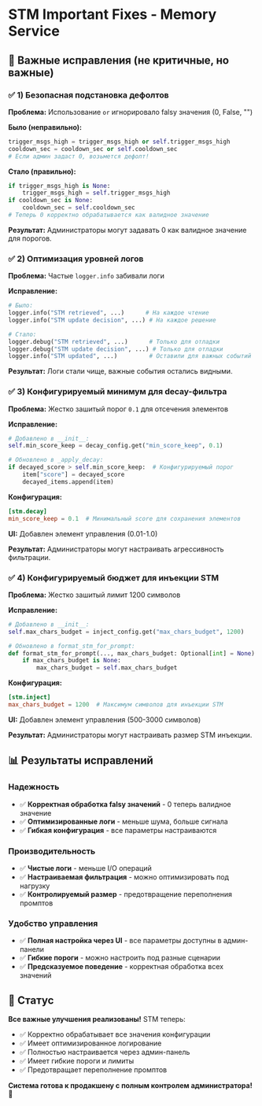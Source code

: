 # STM Important Fixes - Memory Service

## 🔧 Важные исправления (не критичные, но важные)

### ✅ 1) Безопасная подстановка дефолтов
**Проблема:** Использование `or` игнорировало falsy значения (0, False, "")

**Было (неправильно):**
```python
trigger_msgs_high = trigger_msgs_high or self.trigger_msgs_high
cooldown_sec = cooldown_sec or self.cooldown_sec
# Если админ задаст 0, возьмется дефолт!
```

**Стало (правильно):**
```python
if trigger_msgs_high is None:
    trigger_msgs_high = self.trigger_msgs_high
if cooldown_sec is None:
    cooldown_sec = self.cooldown_sec
# Теперь 0 корректно обрабатывается как валидное значение
```

**Результат:** Администраторы могут задавать 0 как валидное значение для порогов.

### ✅ 2) Оптимизация уровней логов
**Проблема:** Частые `logger.info` забивали логи

**Исправление:**
```python
# Было:
logger.info("STM retrieved", ...)      # На каждое чтение
logger.info("STM update decision", ...) # На каждое решение

# Стало:
logger.debug("STM retrieved", ...)      # Только для отладки
logger.debug("STM update decision", ...) # Только для отладки
logger.info("STM updated", ...)         # Оставили для важных событий
```

**Результат:** Логи стали чище, важные события остались видными.

### ✅ 3) Конфигурируемый минимум для decay-фильтра
**Проблема:** Жестко зашитый порог `0.1` для отсечения элементов

**Исправление:**
```python
# Добавлено в __init__:
self.min_score_keep = decay_config.get("min_score_keep", 0.1)

# Обновлено в _apply_decay:
if decayed_score > self.min_score_keep:  # Конфигурируемый порог
    item["score"] = decayed_score
    decayed_items.append(item)
```

**Конфигурация:**
```toml
[stm.decay]
min_score_keep = 0.1  # Минимальный score для сохранения элементов
```

**UI:** Добавлен элемент управления (0.01-1.0)

**Результат:** Администраторы могут настраивать агрессивность фильтрации.

### ✅ 4) Конфигурируемый бюджет для инъекции STM
**Проблема:** Жестко зашитый лимит 1200 символов

**Исправление:**
```python
# Добавлено в __init__:
self.max_chars_budget = inject_config.get("max_chars_budget", 1200)

# Обновлено в format_stm_for_prompt:
def format_stm_for_prompt(..., max_chars_budget: Optional[int] = None):
    if max_chars_budget is None:
        max_chars_budget = self.max_chars_budget
```

**Конфигурация:**
```toml
[stm.inject]
max_chars_budget = 1200  # Максимум символов для инъекции STM
```

**UI:** Добавлен элемент управления (500-3000 символов)

**Результат:** Администраторы могут настраивать размер STM инъекции.

## 📊 Результаты исправлений

### Надежность
- ✅ **Корректная обработка falsy значений** - 0 теперь валидное значение
- ✅ **Оптимизированные логи** - меньше шума, больше сигнала
- ✅ **Гибкая конфигурация** - все параметры настраиваются

### Производительность
- ✅ **Чистые логи** - меньше I/O операций
- ✅ **Настраиваемая фильтрация** - можно оптимизировать под нагрузку
- ✅ **Контролируемый размер** - предотвращение переполнения промптов

### Удобство управления
- ✅ **Полная настройка через UI** - все параметры доступны в админ-панели
- ✅ **Гибкие пороги** - можно настроить под разные сценарии
- ✅ **Предсказуемое поведение** - корректная обработка всех значений

## 🎯 Статус

**Все важные улучшения реализованы!** STM теперь:

- ✅ Корректно обрабатывает все значения конфигурации
- ✅ Имеет оптимизированное логирование
- ✅ Полностью настраивается через админ-панель
- ✅ Имеет гибкие пороги и лимиты
- ✅ Предотвращает переполнение промптов

**Система готова к продакшену с полным контролем администратора!** 🚀





















